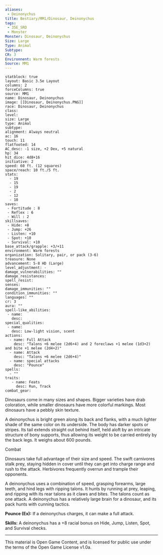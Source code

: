 ```yaml
---
aliases:
 - Deinonychus
title: Bestiary/MM1/Dinosaur, Deinonychus
tags: 
 - 35E_SRD
 - Monster
Monster: Dinosaur, Deinonychus
Size: Large
Type: Animal
Subtype: 
CR: 3
Environnent: Warm forests
Source: MM1
---
```


```statblock
statblock: true
layout: Basic 3.5e Layout
columns: 2
forceColumns: true
source: MM1 
name: Dinosaur, Deinonychus
image: [[Dinosaur, Deinonychus.PNG]]
race: Dinosaur, Deinonychus
class: 
level: 
size: Large
type: Animal
subtype: 
alignment: Always neutral
ac: 16
touch: 11
flatfooted: 14
AC_desc: -1 size, +2 Dex, +5 natural
hp: 34
hit_dice: 4d8+16
initiative: 2
speed: 60 ft. (12 squares)
space/reach: 10 ft./5 ft.
stats:
  - 19
  - 15
  - 19
  - 2
  - 12
  - 10
saves:
 - Fortitude : 8
 - Reflex : 6
 - Will : 2
skillsaves:
 - Hide: +8
 - Jump: +26
 - Listen: +10
 - Spot: +10
 - Survival: +10
base_attack/grapple: +3/+11
environment: Warm forests
organization: Solitary, pair, or pack (3-6)
treasure: None
advancement: 5-8 HD (Large)
level_adjustment: -
damage_vulnerabilities: ""
damage_resistances: 
spell_resist: 
senses: 
damage_immunities: ""
condition_immunities: ""
languages: ""
cr: 3
aura: ""
spell-like_abilities:
 - name: 
   desc: 
special_qualities:
 - name:
   desc: Low-light vision, scent
actions:
  - name: Full Attack
    desc: "Talons +6 melee (2d6+4) and 2 foreclaws +1 melee (1d3+2) and bite +1 melee (2d4+2)"
  - name: Attack
    desc: "Talons +6 melee (2d6+4)"
  - name: special attacks
    desc: "Pounce"
spells:
  - ""
traits:
   - name: Feats
     desc: Run, Track
combat_gear:  
```


Dinosaurs come in many sizes and shapes. Bigger varieties have drab coloration, while smaller dinosaurs have more colorful markings. Most dinosaurs have a pebbly skin texture.

A deinonychus is bright green along its back and flanks, with a much lighter shade of the same color on its underside. The body has darker spots or stripes. Its tail extends straight out behind itself, held aloft by an intricate structure of bony supports, thus allowing its weight to be carried entirely by the back legs. It weighs about 600 pounds.

Combat

Dinosaurs take full advantage of their size and speed. The swift carnivores stalk prey, staying hidden in cover until they can get into charge range and rush to the attack. Herbivores frequently overrun and trample their opponents.

A deinonychus uses a combination of speed, grasping forearms, large teeth, and hind legs with ripping talons. It hunts by running at prey, leaping, and ripping with its rear talons as it claws and bites. The talons count as one attack. A deinonychus has a relatively large brain for a dinosaur, and its pack hunts with cunning tactics.


**Pounce (Ex):** If a deinonychus charges, it can make a full attack.


**Skills:** A deinonychus has a +8 racial bonus on Hide, Jump, Listen, Spot, and Survival checks.

---

This material is Open Game Content, and is licensed for public use under the terms of the Open Game License v1.0a.

